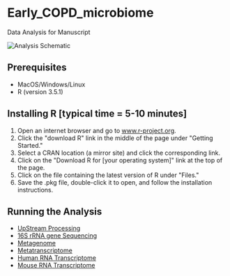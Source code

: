 # Early_COPD_microbiome
Data Analysis for Manuscript

![Analysis Schematic](https://github.com/segalmicrobiomelab/Early_COPD_microbiome/blob/main/schema.jpg)

## Prerequisites
* MacOS/Windows/Linux
* R (version 3.5.1)

## Installing R [typical time = 5-10 minutes]
1. Open an internet browser and go to www.r-project.org.
2. Click the "download R" link in the middle of the page under "Getting Started."
3. Select a CRAN location (a mirror site) and click the corresponding link.
4. Click on the "Download R for [your operating system]" link at the top of the page.
5. Click on the file containing the latest version of R under "Files."
6. Save the .pkg file, double-click it to open, and follow the installation instructions.

## Running the Analysis
* [UpStream Processing](https://github.com/segalmicrobiomelab/Early_COPD_microbiome/tree/main/Upstream)
* [16S rRNA gene Sequencing](https://github.com/segalmicrobiomelab/Early_COPD_microbiome/tree/main/16S)
* [Metagenome](https://github.com/segalmicrobiomelab/Early_COPD_microbiome/blob/main/Metagenome)
* [Metatranscriptome](https://github.com/segalmicrobiomelab/Early_COPD_microbiome/blob/main/Metatranscriptome)
* [Human RNA Transcriptome](https://github.com/segalmicrobiomelab/Early_COPD_microbiome/blob/main/Host_Transcriptome)
* [Mouse RNA Transcriptome](https://github.com/segalmicrobiomelab/Early_COPD_microbiome/blob/main/Mouse)
